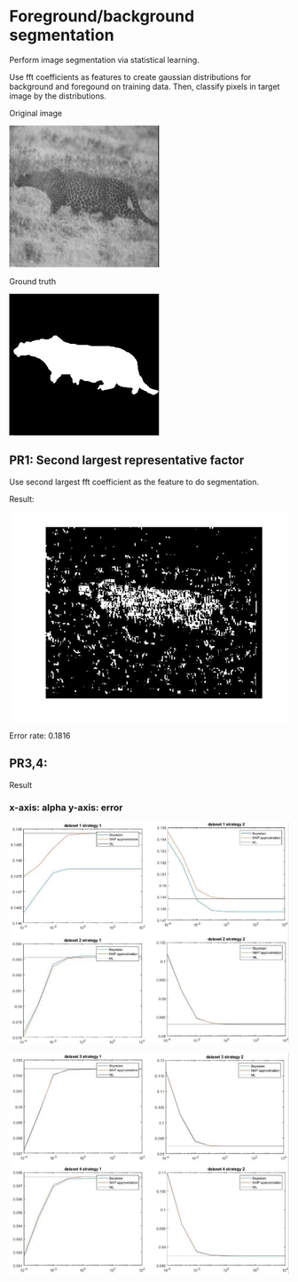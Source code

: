 # Foreground/background segmentation
Perform image segmentation via statistical learning. 

Use fft coefficients as features to create gaussian distributions for background and foregound on training data. Then, classify pixels in target image by the distributions.

Original image

![Alt text](PR1/pic/cheetah.jpg "cheetah")

Ground truth

![Alt text](PR1/pic/cheetah_mask.jpg "cheetah_mask")

## PR1: Second largest representative factor
Use second largest fft coefficient as the feature to do segmentation.

Result:

![Alt text](PR1/pic/result_error=0.1816.jpg "result_error=0.1816")

Error rate: 0.1816

## PR3,4: 

Result
### x-axis: alpha y-axis: error

![Alt text](PR3,4/pic/HW3_comparision1.JPG "HW3_comparision1")

![Alt text](PR3,4/pic/HW3_comparision2.JPG "HW3_comparision2")

